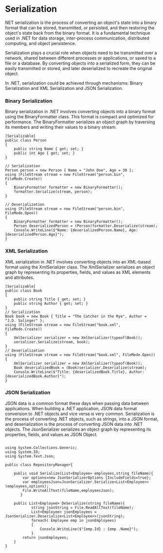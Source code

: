 # Serialization

NET serialization is the process of converting an object's state into a binary format that can be stored, transmitted, or persisted, and then restoring the object's state back from the binary format. It is a fundamental technique used in .NET for data storage, inter-process communication, distributed computing, and object persistence.


Serialization plays a crucial role when objects need to be transmitted over a network, shared between different processes or applications, or saved to a file or a database. By converting objects into a serialized form, they can be easily transmitted or stored, and later deserialized to recreate the original object.

In .NET, serialization could be  achieved through  mechanisms: Binary Serialization and XML Serialization and JSON Serialization.

### Binary Serialization

Binary serialization in .NET involves converting objects into a binary format using the BinaryFormatter class. This format is compact and optimized for performance. The BinaryFormatter serializes an object graph by traversing its members and writing their values to a binary stream.

```
[Serializable]
public class Person
{
    public string Name { get; set; }
    public int Age { get; set; }
}

// Serialization
Person person = new Person { Name = "John Doe", Age = 30 };
using (FileStream stream = new FileStream("person.bin", FileMode.Create))
{
    BinaryFormatter formatter = new BinaryFormatter();
    formatter.Serialize(stream, person);
}

// Deserialization
using (FileStream stream = new FileStream("person.bin", FileMode.Open))
{
    BinaryFormatter formatter = new BinaryFormatter();
    Person deserializedPerson = (Person)formatter.Deserialize(stream);
    Console.WriteLine($"Name: {deserializedPerson.Name}, Age: {deserializedPerson.Age}");
}
```

### XML Serialization
XML serialization in .NET involves converting objects into an XML-based format using the XmlSerializer class. The XmlSerializer serializes an object graph by representing its properties, fields, and values as XML elements and attributes.

```
[Serializable]
public class Book
{
    public string Title { get; set; }
    public string Author { get; set; }
}
// Serialization
Book book = new Book { Title = "The Catcher in the Rye", Author = "J.D. Salinger" };
using (FileStream stream = new FileStream("book.xml", FileMode.Create))
{
    XmlSerializer serializer = new XmlSerializer(typeof(Book));
    serializer.Serialize(stream, book);
}
// Deserialization
using (FileStream stream = new FileStream("book.xml", FileMode.Open))
{
    XmlSerializer serializer = new XmlSerializer(typeof(Book));
    Book deserializedBook = (Book)serializer.Deserialize(stream);
    Console.WriteLine($"Title: {deserializedBook.Title}, Author: {deserializedBook.Author}");
}
```

### JSON Serialization

JSON data is a common format these days when passing data between applications. When building a .NET application, JSON data format conversion to .NET objects and vice versa is very common. Serialization is the process of converting .NET objects, such as strings, into a JSON format, and deserialization is the process of converting JSON data into .NET objects. The JsonSerializer serializes an object graph by representing its properties, fields, and values as JSON Object.

```

using System.Collections.Generic;
using System.IO;
using System.Text.Json;

public class RepositoryManager{

    public void Serialize(List<Employee> employees,string fileName){
        var options=new JsonSerializerOptions {IncludeFields=true};
        var employeesJson=JsonSerializer.Serialize<List<Employee>>(employees,options);
        File.WriteAllText(fileName,employeesJson);
       }

    public List<Employee> DeSerialize(string fileName){
            string jsonString = File.ReadAllText(fileName);
            List<Employee> jsonEmployees = JsonSerializer.Deserialize<List<Employee>>(jsonString);
            foreach( Employee emp in jsonEmployees)
            {
                Console.WriteLine($"{emp.Id} : {emp .Name}");   
            }     
        return jsonEmployees;
    }
}
```